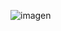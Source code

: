 ![imagen](https://www.google.com/url?sa=i&url=https%3A%2F%2Fes.pinterest.com%2Fyusepeh%2Fmemes-malos%2F&psig=AOvVaw2cke_vVy8V83ZbYrHzB0b9&ust=1755283913155000&source=images&cd=vfe&opi=89978449&ved=0CBUQjRxqFwoTCJC_yaL8io8DFQAAAAAdAAAAABAo)

